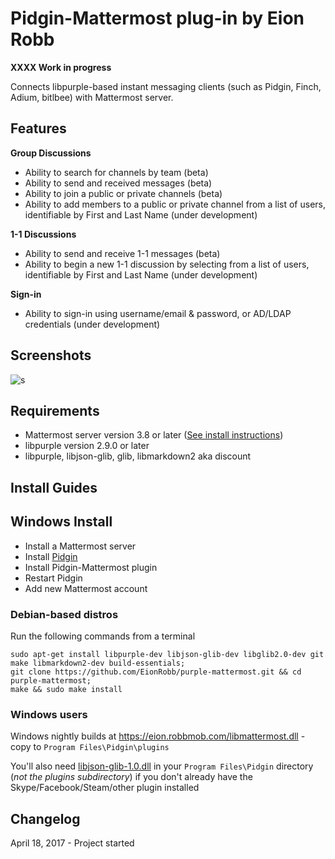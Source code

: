 
# Pidgin-Mattermost plug-in by Eion Robb 

**XXXX Work in progress** 

Connects libpurple-based instant messaging clients (such as Pidgin, Finch, Adium, bitlbee) with Mattermost server. 

## Features 

**Group Discussions**

- Ability to search for channels by team (beta) 
- Ability to send and received messages (beta) 
- Ability to join a public or private channels (beta) 
- Ability to add members to a public or private channel from a list of users, identifiable by First and Last Name (under development) 

**1-1 Discussions**

- Ability to send and receive 1-1 messages (beta) 
- Ability to begin a new 1-1 discussion by selecting from a list of users, identifiable by First and Last Name (under development) 

**Sign-in**

- Ability to sign-in using username/email & password, or AD/LDAP credentials (under development) 

## Screenshots

![s](https://cloud.githubusercontent.com/assets/177788/25235037/ccc74a20-2598-11e7-8d31-349808570c8a.png)

## Requirements

- Mattermost server version 3.8 or later ([See install instructions](https://docs.mattermost.com/guides/administrator.html#installing-mattermost))
- libpurple version 2.9.0 or later
- libpurple, libjson-glib, glib, libmarkdown2 aka discount

## Install Guides

## Windows Install 

- Install a Mattermost server  
- Install [Pidgin](https://pidgin.im/download/)
- Install Pidgin-Mattermost plugin
- Restart Pidgin
- Add new Mattermost account

### Debian-based distros

Run the following commands from a terminal

```
sudo apt-get install libpurple-dev libjson-glib-dev libglib2.0-dev git make libmarkdown2-dev build-essentials;
git clone https://github.com/EionRobb/purple-mattermost.git && cd purple-mattermost;
make && sudo make install
```

### Windows users

Windows nightly builds at https://eion.robbmob.com/libmattermost.dll - copy to `Program Files\Pidgin\plugins`

You'll also need [libjson-glib-1.0.dll](https://eion.robbmob.com/libjson-glib-1.0.dll) in your `Program Files\Pidgin` directory (*not the plugins subdirectory*) if you don't already have the Skype/Facebook/Steam/other plugin installed

## Changelog 

April 18, 2017 - Project started 
